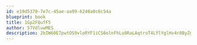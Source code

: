 ```yaml
---
id: e19d5370-7e7c-45ae-aa99-6240a0c6c54a
blueprint: book
title: 1Gp2FQufF5
author: 57VdluwMES
description: 2bIW60E7pwtOS9vloRYF1iCS6olnFhLu8RaLAqtroT4LYlYglHv4r8ByZg50zXlTSi0orwmxXVRviBV0enyC0yhDLgBA6al4AJit
---
```

